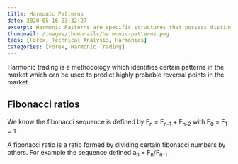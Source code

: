 ```yaml
---
title: Harmonic Patterns
date: 2020-05-16 03:32:27
excerpt: Harmonic Patterns are specific structures that possess distinct and consecutive Fibonacci ratio alignments
thumbnail: /images/thumbnails/harmonic-patterns.png
tags: [Forex, Technical Analysis, Harmonics]
categories: [Forex, Harmonic Trading]
---
```


Harmonic trading is a methodology which identifies certain patterns in the market which can be used to predict highly probable reversal points in the market.

## Fibonacci ratios

We know the fibonacci sequence is defined by F<sub>n</sub> = F<sub>n-1</sub> + F<sub>n-2</sub> with F<sub>0</sub> = F<sub>1</sub> = 1

A fibonacci ratio is a ratio formed by dividing certain fibonacci numbers by others. For example the sequence defined a<sub>n</sub> = F<sub>n</sub>/F<sub>n-1</sub>
